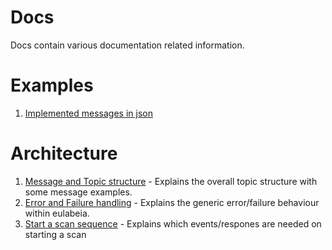 # Docs

Docs contain various documentation related information.

# Examples

1. [Implemented messages in json](./message_examples.md)

# Architecture

1. [Message and Topic structure](./messaging.md) - Explains the overall topic structure with some message examples.
1. [Error and Failure handling](./error-handling.md) - Explains the generic error/failure behaviour within eulabeia.
1. [Start a scan sequence](./start_scan_sequence.md) - Explains which events/respones are needed on starting a scan
